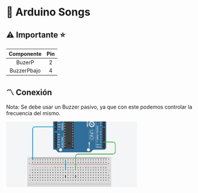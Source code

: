 # :musical_note: Arduino Songs

## :warning: Importante :star:

| Componente | Pin       |
|:--------:  |:---------:|
|   BuzerP   |    2      |
| BuzzerPbajo|    4      |

## :part_alternation_mark: Conexión
Nota: Se debe usar un Buzzer pasivo, ya que con este podemos controlar la frecuencia del mismo.

<img src=".img/conexionBuzzerPasivo.png" alt="Conexión de Buzzer" width="70%">

